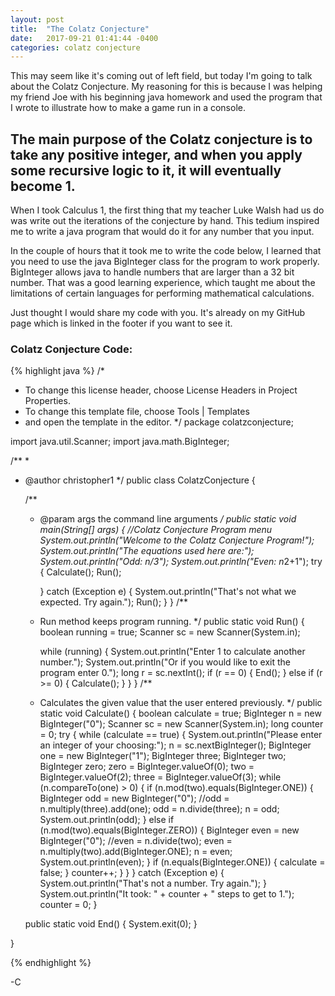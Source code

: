```yaml
---
layout: post
title:  "The Colatz Conjecture"
date:   2017-09-21 01:41:44 -0400
categories: colatz conjecture
---
```

This may seem like it's coming out of left field, but today I'm going to talk about the Colatz Conjecture. My reasoning for this is because I was helping my friend Joe with his beginning java homework and used the program that I wrote to illustrate how to make a game run in a console.

<h2>The main purpose of the Colatz conjecture is to take any positive integer, and when you apply some recursive logic to it, it will eventually become 1.</h2>

When I took Calculus 1, the first thing that my teacher Luke Walsh had us do was write out the iterations of the conjecture by hand. This tedium inspired me to write a java program that would do it for any number that you input.

In the couple of hours that it took me to write the code below, I learned that you need to use the java BigInteger class for the program to work properly. BigInteger allows java to handle numbers that are larger than a 32 bit number. That was a good learning experience, which taught me about the limitations of certain languages for performing mathematical calculations.

Just thought I would share my code with you. It's already on my GitHub page which is linked in the footer if you want to see it.

<h3>Colatz Conjecture Code:</h3>

{% highlight java %}
/*
 * To change this license header, choose License Headers in Project Properties.
 * To change this template file, choose Tools | Templates
 * and open the template in the editor.
 */
package colatzconjecture;

import java.util.Scanner;
import java.math.BigInteger;

/**
 *
 * @author christopher1
 */
public class ColatzConjecture {

    /**
     * @param args the command line arguments
     */
    public static void main(String[] args) {
        //Colatz Conjecture Program menu
        System.out.println("Welcome to the Colatz Conjecture Program!");
        System.out.println("The equations used here are:");
        System.out.println("Odd: n/3");
        System.out.println("Even: n*2+1");
        try {
            Calculate();
            Run();

        } catch (Exception e) {
            System.out.println("That's not what we expected. Try again.");
            Run();
        }
    }
    /**
     * Run method keeps program running.
     */
    public static void Run() {
        boolean running = true;
        Scanner sc = new Scanner(System.in);

        while (running) {
            System.out.println("Enter 1 to calculate another number.");
            System.out.println("Or if you would like to exit the program enter 0.");
            long r = sc.nextInt();
            if (r == 0) {
                End();
            } else if (r >= 0) {
                Calculate();
            }
        }
    }
    /**
     * Calculates the given value that the user entered previously.
     */
    public static void Calculate() {
        boolean calculate = true;
        BigInteger n = new BigInteger("0");
        Scanner sc = new Scanner(System.in);
        long counter = 0;
        try {
            while (calculate == true) {
                System.out.println("Please enter an integer of your choosing:");
                n = sc.nextBigInteger();
                BigInteger one = new BigInteger("1");
                BigInteger three;
                BigInteger two;
                BigInteger zero;
                zero = BigInteger.valueOf(0);
                two = BigInteger.valueOf(2);
                three = BigInteger.valueOf(3);
                while (n.compareTo(one) > 0) {
                    if (n.mod(two).equals(BigInteger.ONE)) {
                        BigInteger odd = new BigInteger("0");
                        //odd = n.multiply(three).add(one);
                        odd = n.divide(three);
                        n = odd;
                        System.out.println(odd);
                    } else if (n.mod(two).equals(BigInteger.ZERO)) {
                        BigInteger even = new BigInteger("0");
                        //even = n.divide(two);
                        even = n.multiply(two).add(BigInteger.ONE);
                        n = even;
                        System.out.println(even);
                    }
                    if (n.equals(BigInteger.ONE)) {
                        calculate = false;
                    }
                    counter++;
                }
            }
        } catch (Exception e) {
            System.out.println("That's not a number. Try again.");
        }
        System.out.println("It took: " + counter + " steps to get to 1.");
        counter = 0;
    }

    public static void End() {
        System.exit(0);
    }

  }

{% endhighlight %}


-C
